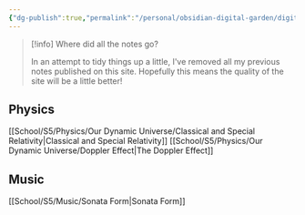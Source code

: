 ```yaml
---
{"dg-publish":true,"permalink":"/personal/obsidian-digital-garden/digital-garden-homepage/","tags":"gardenEntry","dgHomeLink":true,"dgPassFrontmatter":false}
---
```



> [!info] Where did all the notes go?
> 
> In an attempt to tidy things up a little, I've removed all my previous notes published on this site. Hopefully this means the quality of the site will be a little better!

## Physics
 [[School/S5/Physics/Our Dynamic Universe/Classical and Special Relativity|Classical and Special Relativity]]
 [[School/S5/Physics/Our Dynamic Universe/Doppler Effect|The Doppler Effect]]


## Music
[[School/S5/Music/Sonata Form|Sonata Form]]
